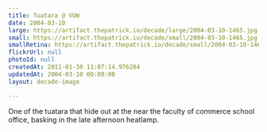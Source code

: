 ```yaml
---
title: Tuatara @ VUW
date: 2004-03-10
large: https://artifact.thepatrick.io/decade/large/2004-03-10-1465.jpg
small: https://artifact.thepatrick.io/decade/small/2004-03-10-1465.jpg
smallRetina: https://artifact.thepatrick.io/decade/small/2004-03-10-1465@2x.jpg
flickrUrl: null
photoId: null
createdAt: 2011-01-30 11:07:14.976284
updatedAt: 2004-03-10 00:00:00
layout: decade-image

---
```

One of the tuatara that hide out at the near the faculty of commerce school office, basking in the late afternoon heatlamp.
